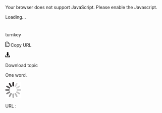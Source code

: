 Your browser does not support JavaScript. Please enable the Javascript.

Loading...

# 

turnkey

![Copy URL](turnkey_files/Copy.png)
Copy URL

![Download](turnkey_files/Download.png)

Download topic

One word. 

![In progress](turnkey_files/activity-large.gif)

URL :
